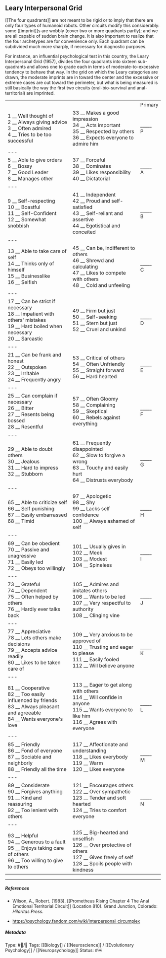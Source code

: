 ## Leary Interpersonal Grid  # 

[[The four quadrants]] are not meant to be rigid or to imply that there are only four types of humanoid robots. Other circuits modify this considerably: some [[imprint]]s are wobbly (cover two or more quadrants partly); and we are all capable of sudden brain change. It is also important to realize that the four archetypes are for convenience only. Each quadrant can be subdivided much more sharply, if necessary for diagnostic purposes.

For instance, an influential psychological test in this country, the Leary Interpersonal Grid (1957), divides the four quadrants into sixteen sub-quadrants and allows one to grade each in terms of moderate-to-excessive tendency to behave that way. In the grid on which the Leary categories are drawn, the moderate imprints are in toward the center and the excessive or extreme cases are out toward the perimeter, but what is being measured is still basically the way the first two circuits (oral-bio-survival and anal-territorial) are imprinted.

|   |   |   |
|---|---|---|
|||Primary|
|1 __ Well thought of  <br>2 __ Always giving advice  <br>3 __ Often admired  <br>4 __ Tries to be too successful|33 __ Makes a good impression  <br>34 __ Acts important  <br>35 __ Respected by others  <br>36 __ Expects everyone to admire him|_____  <br>P|
|---|   |   |
|5 __ Able to give orders  <br>6 __ Bossy  <br>7 __ Good Leader  <br>8 __ Manages other|37 __ Forceful  <br>38 __ Dominates  <br>39 __ Likes responsibility  <br>40 __ Dictatorial|_____  <br>A|
|---|   |   |
|9 __ Self-respecting  <br>10 __ Boastful  <br>11 __ Self-Confident  <br>12 __ Somewhat snobbish|41 __ Independent  <br>42 __ Proud and self-satisfied  <br>43 __ Self-reliant and assertive  <br>44 __ Egotistical and conceited|_____  <br>B|
|---|   |   |
|13 __ Able to take care of self   <br>14 __ Thinks only of himself   <br>15 __ Businesslike   <br>16 __ Selfish|45 __ Can be, indifferent to others  <br>46 __ Shrewd and calculating  <br>47 __ Likes to compete with others  <br>48 __ Cold and unfeeling|_____  <br>C|
|---|   |   |
|17 __ Can be strict if necessary  <br>18 __ Impatient with others' mistakes  <br>19 __ Hard boiled when necessary  <br>20 __ Sarcastic|49 __ Firm but just  <br>50 __ Self-seeking  <br>51 __ Stern but just  <br>52 __ Cruel and unkind|_____  <br>D|
|---|   |   |
|21 __ Can be frank and honest  <br>22 __ Outspoken  <br>23 __ Irritable  <br>24 __ Frequently angry|53 __ Critical of others  <br>54 __ Often Unfriendly  <br>55 __ Straight forward  <br>56 __ Hard hearted|_____  <br>E|
|---|   |   |
|25 __ Can complain if necessary  <br>26 __ Bitter  <br>27 __ Resents being bossed  <br>28 __ Resentful|57 __ Often Gloomy  <br>58 __ Complaining  <br>59 __ Skeptical  <br>60 __ Rebels against everything|_____  <br>F|
|---|   |   |
|29 __ Able to doubt others  <br>30 __ Jealous  <br>31 __ Hard to impress  <br>32 __ Stubborn|61 __ Frequently disappointed  <br>62 __ Slow to forgive a wrong  <br>63 __ Touchy and easily hurt  <br>64 __ Distrusts everybody|_____  <br>G|
|---|   |   |
|65 __ Able to criticize self  <br>66 __ Self punishing  <br>67 __ Easily embarrassed  <br>68 __ Timid|97 __ Apologetic  <br>98 __ Shy  <br>99 __ Lacks self confidence  <br>100 __ Always ashamed of self|_____  <br>H|
|---|   |   |
|69 __ Can be obedient  <br>70 __ Passive and unagressive  <br>71 __ Easily led  <br>72 __ Obeys too willingly|101 __ Usually gives in  <br>102 __ Meek  <br>103 __ Modest  <br>104 __ Spineless|_____  <br>I|
|---|   |   |
|73 __ Grateful  <br>74 __ Dependent  <br>75 __ Often helped by others  <br>76 __ Hardly ever talks back|105 __ Admires and imitates others  <br>106 __ Wants to be led  <br>107 __ Very respectful to authority  <br>108 __ Clinging vine|_____  <br>J|
|---|   |   |
|77 __ Appreciative  <br>78 __ Lets others make decisions  <br>79 __ Accepts advice readily  <br>80 __ Likes to be taken care of|109 __ Very anxious to be approved of  <br>110 __ Trusting and eager to please  <br>111 __ Easily fooled  <br>112 __ Will believe anyone|_____  <br>K|
|---|   |   |
|81 __ Cooperative  <br>82 __ Too easily influenced by friends  <br>83 __ Always pleasant and agreeable  <br>84 __ Wants everyone's love|113 __ Eager to get along with others  <br>114 __ Will confide in anyone  <br>115 __ Wants everyone to like him  <br>116 __ Agrees with everyone|_____  <br>L|
|---|   |   |
|85 __ Friendly  <br>86 __ Fond of everyone  <br>87 __ Sociable and neighborly  <br>88 __ Friendly all the time|117 __ Affectionate and understanding  <br>118 __ Likes everybody  <br>119 __ Warm  <br>120 __ Likes everyone|_____  <br>M|
|---|   |   |
|89 __ Considerate  <br>90 __ Forgives anything  <br>91 __ Kind and reassuring  <br>92 __ Too lenient with others|121 __ Encourages others  <br>122 __ Over sympathetic  <br>123 __ Tender and soft hearted  <br>124 __ Tries to comfort everyone|_____  <br>N|
|---|   |   |
|93 __ Helpful  <br>94 __ Generous to a fault  <br>95 __ Enjoys taking care of others  <br>96 __ Too willing to give to others|125 __ Big-hearted and unselfish  <br>126 __ Over protective of others  <br>127 __ Gives freely of self  <br>128 __ Spoils people with kindness|

___

##### References

- Wilson, A., Robert. (1983). [[Prometheus Rising Chapter 4 The Anal Emotional Territorial Circuit]] (Location 810). Grand Junction, Colorado: _Hilaritas Press_.

- https://psychology.fandom.com/wiki/Interpersonal_circumplex

##### Metadata

Type: #🔵/🔵 
Tags: [[Biology]] / [[Neuroscience]] / [[Evolutionary Psychology]] / [[Neuropsychology]]
Status: #☀️ 
